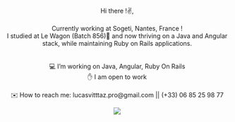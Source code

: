 <div align="center">
  Hi there !✌️, <br><br>
  Currently working at Sogeti, Nantes, France ! <br>
  I studied at Le Wagon (Batch 856)🚋 and now thriving on a Java and Angular stack, while maintaining Ruby on Rails applications.<br><br>
  <br>
  💻 I’m working on Java, Angular, Ruby On Rails<br>
  ✋ I am open to work<br><br>
  ✉️ How to reach me: lucasvitttaz.pro@gmail.com || (+33) 06 85 25 98 77<br>

  ![](https://komarev.com/ghpvc/?username=lucas-vittaz&color=green)
</div>
